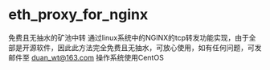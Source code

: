 # eth_proxy_for_nginx
免费且无抽水的矿池中转
通过linux系统中的NGINX的tcp转发功能实现，由于全部是开源软件，因此此方法完全免费且无抽水，可放心使用，如有任何问题，可发邮件至 duan_wt@163.com
操作系统使用CentOS
